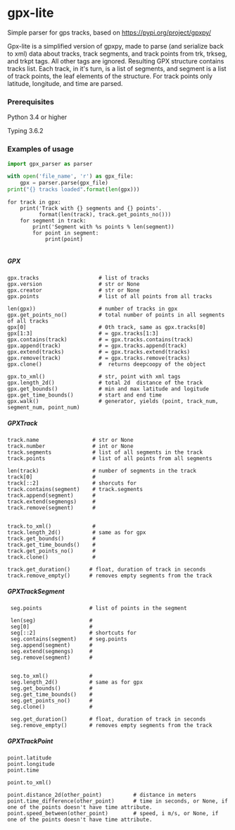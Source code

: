 # gpx-lite

Simple parser for gps tracks, based on
https://pypi.org/project/gpxpy/

Gpx-lite is a simplified version of gpxpy, made to parse (and serialize back to xml)
data about tracks, track segments, and track points from  trk, trkseg, and trkpt tags.
All other tags are ignored. Resulting GPX structure contains tracks list. 
Each track, in it's turn, is a list of segments, and segment is a list 
of track points, the leaf elements of the structure. For track points only latitude, 
longitude, and time are parsed. 


### Prerequisites
Python 3.4 or higher

Typing 3.6.2


### Examples of usage
```python
import gpx_parser as parser

with open('file_name', 'r') as gpx_file:
    gpx = parser.parse(gpx_file)
print("{} tracks loaded".format(len(gpx)))
```

```
for track in gpx:
    print('Track with {} segments and {} points'.
          format(len(track), track.get_points_no()))
    for segment in track:
        print('Segment with %s points % len(segment))
        for point in segment:
            print(point)
            
```
##### GPX
  
```
gpx.tracks                   # list of tracks
gpx.version                  # str or None
gpx.creator                  # str or None
gpx.points                   # list of all points from all tracks

len(gpx))                    # number of tracks in gpx
gpx.get_points_no()          # total number of points in all segments of all tracks
gpx[0]                       # 0th track, same as gpx.tracks[0]
gpx[1:3]                     # = gpx.tracks[1:3]
gpx.contains(track)          # = gpx.tracks.contains(track)
gpx.append(track)            # = gpx.tracks.append(track)
gpx.extend(tracks)           # = gpx.tracks.extend(tracks)
gpx.remove(track)            # = gpx.tracks.remove(tracks)
gpx.clone()                  #  returns deepcoopy of the object   

gpx.to_xml()                 # str, point with xml tags
gpx.length_2d()              # total 2d  distance of the track
gpx.get_bounds()             # min and max latitude and logitude
gpx.get_time_bounds()        # start and end time
gpx.walk()                   # generator, yields (point, track_num, segment_num, point_num)

```
##### GPXTrack
 ```
 track.name                 # str or None
 track.number               # int or None
 track.segments             # list of all segments in the track
 track.points               # list of all points from all segments
 
 len(track)                 # number of segments in the track
 track[0]                   #
 track[::2]                 # shorcuts for
 track.contains(segment)    # track.segments
 track.append(segment)      #
 track.extend(segmengs)     #
 track.remove(segment)      #

 
 track.to_xml()             #
 track.length_2d()          # same as for gpx
 track.get_bounds()         #
 track.get_time_bounds()    #
 track.get_points_no()      #
 track.clone()              #
 
 track.get_duration()      # float, duration of track in seconds
 track.remove_empty()      # removes empty segments from the track
 
```
##### GPXTrackSegment

```
 seg.points               # list of points in the segment

 len(seg)                 # 
 seg[0]                   #
 seg[::2]                 # shortcuts for
 seg.contains(segment)    # seg.points
 seg.append(segment)      #
 seg.extend(segmengs)     #
 seg.remove(segment)      #

 
 seg.to_xml()             #
 seg.length_2d()          # same as for gpx
 seg.get_bounds()         #
 seg.get_time_bounds()    #
 seg.get_points_no()      #
 seg.clone()              # 
 
 seg.get_duration()       # float, duration of track in seconds
 seg.remove_empty()       # removes empty segments from the track

```
 ##### GPXTrackPoint
 ```
 point.latitude         
 point.longitude        
 point.time             
 
 point.to_xml()         
            
 point.distance_2d(other_point)          # distance in meters
 point.time_difference(other_point)      # time in seconds, or None, if one of the points doesn't have time attribute.
 point.speed_between(other_point)        # speed, i m/s, or None, if one of the points doesn't have time attribute.
```
